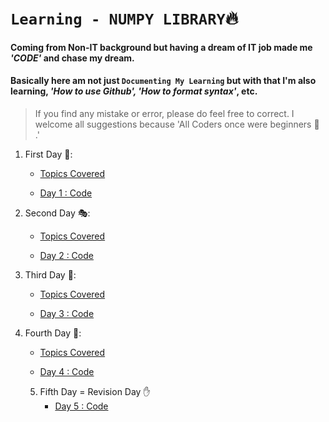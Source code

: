 # **`Learning - NUMPY LIBRARY`:fire:**
#### **Coming from Non-IT background but having a dream of IT job made me _'CODE'_ and chase my dream.**
#### Basically here am not just `Documenting My Learning` but with that I'm also learning, _'How to use Github', 'How to format syntax'_, etc. 
> If you find any mistake or error, please do feel free to correct. I welcome all suggestions because 'All Coders once were beginners :bow: .'



1. First Day :raising_hand::
   - [Topics Covered](https://github.com/Shailejaa/Numpy/blob/main/Numpy%20Day%201.txt)
   
   - [Day 1 : Code](https://github.com/Shailejaa/Numpy/blob/main/Day%201%20Numpy.pptx) 
      
 2. Second Day :performing_arts::
    - [Topics Covered](https://github.com/Shailejaa/Numpy/blob/main/Numpy%20Day%202.txt)
    
    - [Day 2 : Code](https://github.com/Shailejaa/Numpy/blob/main/Numpy%20Day%202.ipynb)

3. Third Day :dango::
   - [Topics Covered](https://github.com/Shailejaa/Numpy/blob/main/Numpy%20Day%203.txt)
   
   - [Day 3 : Code](https://github.com/Shailejaa/Numpy/blob/main/Numpy%20Day%203.ipynb)
   
 4. Fourth Day :1234::
    - [Topics Covered](https://github.com/Shailejaa/Numpy/blob/main/Numpy%20Day%204.txt)
    
    - [Day 4 : Code](https://github.com/Shailejaa/Numpy/blob/main/Numpy%20Day%204.ipynb)
    
    5. Fifth Day = Revision Day :raised_hand:
       - [Day 5 : Code](https://github.com/Shailejaa/Numpy/blob/main/Numpy%20Saturday%20Revision.ipynb)








